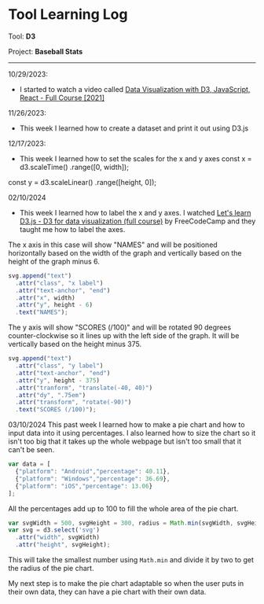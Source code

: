 # Tool Learning Log

Tool: **D3**

Project: **Baseball Stats**

---

10/29/2023:
* I started to watch a video called [Data Visualization with D3, JavaScript, React - Full Course [2021]](https://www.youtube.com/watch?v=2LhoCfjm8R4)

11/26/2023:
* This week I learned how to create a dataset and print it out using D3.js

12/17/2023:
* This week I learned how to set the scales for the x and y axes
const x = d3.scaleTime()
.range([0, width]);

const y = d3.scaleLinear()
.range([height, 0]);

02/10/2024
* This week I learned how to label the x and y axes. I watched [Let's learn D3.js - D3 for data visualization (full course)](https://www.youtube.com/watch?v=C4t6qfHZ6Tw) by FreeCodeCamp and they taught me how to label the axes.

The x axis in this case will show "NAMES" and will be positioned horizontally based on the width of the graph and vertically based on the height of the graph minus 6.

``` js
svg.append("text")
  .attr("class", "x label")
  .attr("text-anchor", "end")
  .attr("x", width)
  .attr("y", height - 6)
  .text("NAMES");
```
The y axis will show "SCORES (/100)" and will be rotated 90 degrees counter-clockwise so it lines up with the left side of the graph. It will be vertically based on the height minus 375.

``` js
svg.append("text")
  .attr("class", "y label")
  .attr("text-anchor", "end")
  .attr("y", height - 375)
  .attr("tranform", "translate(-40, 40)")
  .attr("dy", ".75em")
  .attr("transform", "rotate(-90)")
  .text("SCORES (/100)");
```
03/10/2024
This past week I learned how to make a pie chart and how to input data into it using percentages. I also learned how to size the chart so it isn't too big that it takes up the whole webpage but isn't too small that it can't be seen.

``` js
var data = [
  {"platform": "Android","percentage": 40.11},
  {"platform": "Windows","percentage": 36.69},
  {"platform": "iOS","percentage": 13.06}
];
```
All the percentages add up to 100 to fill the whole area of the pie chart.
``` js
var svgWidth = 500, svgHeight = 300, radius = Math.min(svgWidth, svgHeight) / 2;
var svg = d3.select('svg')
  .attr("width", svgWidth)
  .attr("height", svgHeight);
```
This will take the smallest number using `Math.min` and divide it by two to get the radius of the pie chart.

My next step is to make the pie chart adaptable so when the user puts in their own data, they can have a pie chart with their own data.
<!--
* Links you used today (websites, videos, etc)
* Things you tried, progress you made, etc
* Challenges, a-ha moments, etc
* Questions you still have
* What you're going to try next
-->
